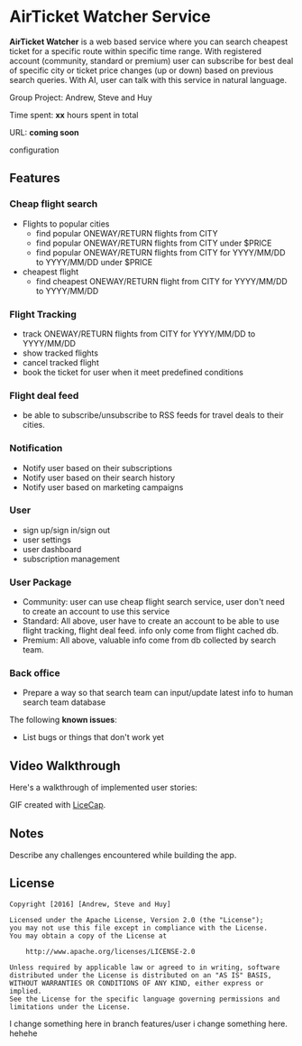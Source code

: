 # AirTicket Watcher Service

**AirTicket Watcher** is a web based service where you can search cheapest ticket for a specific route within specific time range. With registered account (community, standard or premium) user can subscribe for best deal of specific city or ticket price changes (up or down) based on previous search queries. With AI, user can talk with this service in natural language.

Group Project: Andrew, Steve and Huy

Time spent: **xx** hours spent in total

URL: **coming soon**

configuration

## Features

### Cheap flight search
* Flights to popular cities
    * find popular ONEWAY/RETURN flights from CITY
    * find popular ONEWAY/RETURN flights from CITY under $PRICE
    * find popular ONEWAY/RETURN flights from CITY for YYYY/MM/DD to YYYY/MM/DD under $PRICE
* cheapest flight
    * find cheapest ONEWAY/RETURN flight from CITY for YYYY/MM/DD to YYYY/MM/DD

### Flight Tracking
* track ONEWAY/RETURN flights from CITY for YYYY/MM/DD to YYYY/MM/DD
* show tracked flights
* cancel tracked flight
* book the ticket for user when it meet predefined conditions

### Flight deal feed
* be able to subscribe/unsubscribe to RSS feeds for travel deals to their cities.

### Notification
* Notify user based on their subscriptions
* Notify user based on their search history
* Notify user based on marketing campaigns 

### User
* sign up/sign in/sign out
* user settings
* user dashboard
* subscription management

### User Package
* Community: user can use cheap flight search service, user don't need to create an account to use this service
* Standard: All above, user have to create an account to be able to use flight tracking, flight deal feed. info only come from flight cached db.
* Premium: All above, valuable info come from db collected by search team.

### Back office
* Prepare a way so that search team can input/update latest info to human search team database

The following **known issues**:

* List bugs or things that don't work yet

## Video Walkthrough

Here's a walkthrough of implemented user stories:

<!--![Video Walkthrough](walkthrough.gif)-->

GIF created with [LiceCap](http://www.cockos.com/licecap/).

## Notes

Describe any challenges encountered while building the app.

## License

    Copyright [2016] [Andrew, Steve and Huy]

    Licensed under the Apache License, Version 2.0 (the "License");
    you may not use this file except in compliance with the License.
    You may obtain a copy of the License at

        http://www.apache.org/licenses/LICENSE-2.0

    Unless required by applicable law or agreed to in writing, software
    distributed under the License is distributed on an "AS IS" BASIS,
    WITHOUT WARRANTIES OR CONDITIONS OF ANY KIND, either express or implied.
    See the License for the specific language governing permissions and
    limitations under the License.

I change something here in branch features/user
i change something here. hehehe